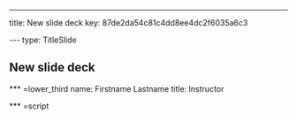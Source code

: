 ---
title: New slide deck
key: 87de2da54c81c4dd8ee4dc2f6035a6c3


--- type: TitleSlide
## New slide deck


*** =lower_third
name: Firstname Lastname
title: Instructor

*** =script


